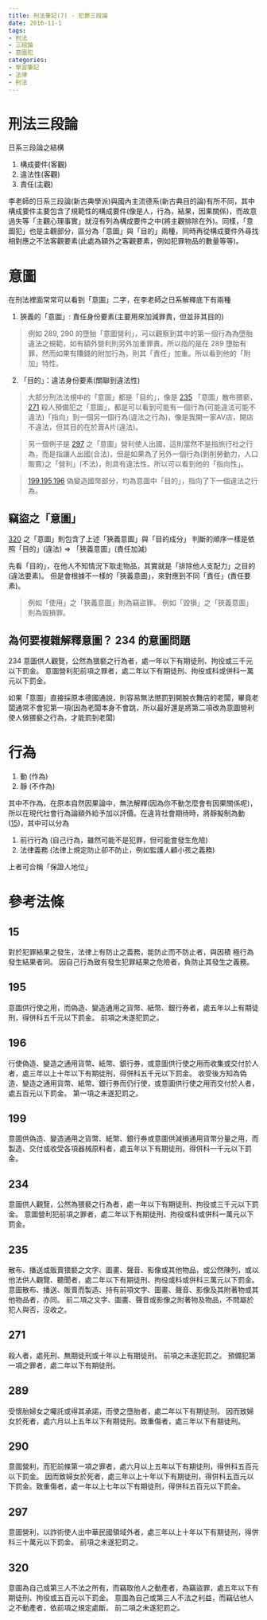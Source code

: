 ```yaml
---
title: 刑法筆記(7) - 犯罪三段論
date: 2016-11-1
tags:
- 刑法
- 三段論
- 意圖犯
categories:
- 學習筆記
- 法律
- 刑法
---
```


# 刑法三段論
日系三段論之結構
1. 構成要件(客觀)  
2. 違法性(客觀)
3. 責任(主觀)

李老師的日系三段論(新古典學派)與國內主流德系(新古典目的論)有所不同，其中構成要件主要包含了規範性的構成要件(像是人，行為，結果，因果關係)，而故意過失等「主觀心理事實」就沒有列為構成要件之中(將主觀排除在外)。同樣，「意圖犯」也是主觀部分，區分為「意圖」與「目的」兩種，同時再從構成要件外尋找相對應之不法客觀要素(此處為額外之客觀要素，例如犯罪物品的數量等等)。

# 意圖
在刑法裡面常常可以看到「意圖」二字，在李老師之日系解釋底下有兩種

1. 狹義的「意圖」: 責任身份要素(主要用來加減罪責，但並非其目的)
  > 例如 289, 290 的墮胎「意圖營利」，可以觀察到其中的第一個行為為墮胎違法之規範，如有額外營利則另外加重罪責。所以指的是在 289 墮胎有罪，然而如果有賺錢的附加行為，則其「責任」加重。所以看到他的「附加」特性。

2. 「目的」：違法身份要素(關聯到違法性)
  > 大部分刑法法規中的「意圖」都是「目的」，像是 [235](#235) 「意圖」散布猥褻，[271](#271) 殺人預備犯之「意圖」，都是可以看到可能有一個行為(可能違法可能不違法)「指向」到一個另一個行為(違法之行為)，像是我開一家AV店，開店不違法，但其目的在於賣A片(違法)。

  > 另一個例子是 [297](#297) 之「意圖」營利使人出國，這則當然不是指旅行社之行為，而是指讓人出國(合法)，但是如果為了另外一個行為(剝削勞動力，人口販賣)之「營利」(不法)，則具有違法性。所以可以看到他的「指向性」。

  > [199](#199),[195](#195),[196](#196) 偽變造國幣部分，均為意圖中「目的」，指向了下一個違法之行為。

## 竊盜之「意圖」
[320](#320) 之「意圖」則包含了上述「狹義意圖」與「目的成分」
判斷的順序一樣是依照「目的」(違法) => 「狹義意圖」(責任加減)

先看「目的」，在他人不知情況下取走物品，其實就是「排除他人支配力」之目的(違法要素)。
但是會根據不一樣的「狹義意圖」，來對應到不同「責任」(責任要素)。
> 例如「使用」之「狹義意圖」則為竊盜罪。
例如「毀損」之「狹義意圖」則為毀損罪。

## 為何要複雜解釋意圖？ 234 的意圖問題
234
意圖供人觀覽，公然為猥褻之行為者，處一年以下有期徒刑、拘役或三千元以下罰金。
意圖營利犯前項之罪者，處二年以下有期徒刑、拘役或科或併科一萬元以下罰金。

如果「意圖」直接採原本德國通說，則容易無法懲罰到開脫衣舞店的老闆，畢竟老闆通常不會犯第一項(因為老闆本身不會跳，所以最好還是將第二項改為意圖營利使人做猥褻之行為，才能罰到老闆)

# 行為
1. 動 (作為)
2. 靜 (不作為)

其中不作為，在原本自然因果論中，無法解釋(因為你不動怎麼會有因果關係呢)，所以在現代社會行為論額外給予加以評價。在違背社會期待時，將靜擬制為動([15](#15))，其中可以分為

1. 前行行為 (自己行為，雖然可能不是犯罪，但可能會發生危險)
2. 法律義務 (法律上規定防止卻不防止，例如監護人顧小孩之義務)

上者可合稱「保證人地位」

# 參考法條
## 15
對於犯罪結果之發生，法律上有防止之義務，能防止而不防止者，與因積
極行為發生結果者同。
因自己行為致有發生犯罪結果之危險者，負防止其發生之義務。

## 195
意圖供行使之用，而偽造、變造通用之貨幣、紙幣、銀行券者，處五年以上有期徒刑，得併科五千元以下罰金。
前項之未遂犯罰之。

## 196
行使偽造、變造之通用貨幣、紙幣、銀行券，或意圖供行使之用而收集或交付於人者，處三年以上十年以下有期徒刑，得併科五千元以下罰金。
收受後方知為偽造、變造之通用貨幣、紙幣、銀行券而仍行使，或意圖供行使之用而交付於人者，處五百元以下罰金。
第一項之未遂犯罰之。

## 199
意圖供偽造、變造通用之貨幣、紙幣、銀行券或意圖供減損通用貨幣分量之用，而製造、交付或收受各項器械原料者，處五年以下有期徒刑，得併科一千元以下罰金。

## 234
意圖供人觀覽，公然為猥褻之行為者，處一年以下有期徒刑、拘役或三千元以下罰金。
意圖營利犯前項之罪者，處二年以下有期徒刑、拘役或科或併科一萬元以下罰金。

## 235
散布、播送或販賣猥褻之文字、圖畫、聲音、影像或其他物品，或公然陳列，或以他法供人觀覽、聽聞者，處二年以下有期徒刑、拘役或科或併科三萬元以下罰金。
意圖散布、播送、販賣而製造、持有前項文字、圖畫、聲音、影像及其附著物或其他物品者，亦同。
前二項之文字、圖畫、聲音或影像之附著物及物品，不問屬於犯人與否，沒收之。

## 271
殺人者，處死刑、無期徒刑或十年以上有期徒刑。
前項之未遂犯罰之。
預備犯第一項之罪者，處二年以下有期徒刑。

## 289
受懷胎婦女之囑託或得其承諾，而使之墮胎者，處二年以下有期徒刑。
因而致婦女於死者，處六月以上五年以下有期徒刑。致重傷者，處三年以下有期徒刑。

## 290
意圖營利，而犯前條第一項之罪者，處六月以上五年以下有期徒刑，得併科五百元以下罰金。
因而致婦女於死者，處三年以上十年以下有期徒刑，得併科五百元以下罰金。致重傷者，處一年以上七年以下有期徒刑，得併科五百元以下罰金。

## 297
意圖營利，以詐術使人出中華民國領域外者，處三年以上十年以下有期徒刑，得併科三十萬元以下罰金。
前項之未遂犯罰之。

## 320
意圖為自己或第三人不法之所有，而竊取他人之動產者，為竊盜罪，處五年以下有期徒刑、拘役或五百元以下罰金。
意圖為自己或第三人不法之利益，而竊佔他人之不動產者，依前項之規定處斷。
前二項之未遂犯罰之。
